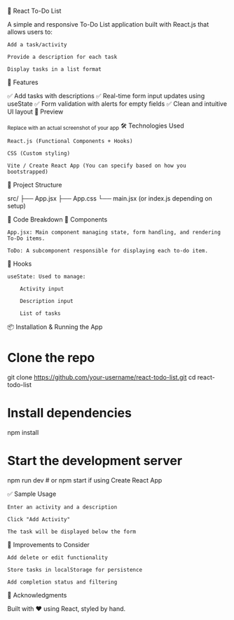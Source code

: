 📝 React To-Do List

A simple and responsive To-Do List application built with React.js that allows users to:

    Add a task/activity

    Provide a description for each task

    Display tasks in a list format

🚀 Features

✅ Add tasks with descriptions
✅ Real-time form input updates using useState
✅ Form validation with alerts for empty fields
✅ Clean and intuitive UI layout
📸 Preview


<sub>Replace with an actual screenshot of your app</sub>
🛠️ Technologies Used

    React.js (Functional Components + Hooks)

    CSS (Custom styling)

    Vite / Create React App (You can specify based on how you bootstrapped)

📁 Project Structure

src/
├── App.jsx
├── App.css
└── main.jsx (or index.js depending on setup)

🧠 Code Breakdown
🧩 Components

    App.jsx: Main component managing state, form handling, and rendering To-Do items.

    ToDo: A subcomponent responsible for displaying each to-do item.

🔧 Hooks

    useState: Used to manage:

        Activity input

        Description input

        List of tasks

📦 Installation & Running the App

# Clone the repo
git clone https://github.com/your-username/react-todo-list.git
cd react-todo-list

# Install dependencies
npm install

# Start the development server
npm run dev   # or npm start if using Create React App

✅ Sample Usage

    Enter an activity and a description

    Click "Add Activity"

    The task will be displayed below the form

📌 Improvements to Consider

    Add delete or edit functionality

    Store tasks in localStorage for persistence

    Add completion status and filtering

🙌 Acknowledgments

Built with ❤️ using React, styled by hand.
